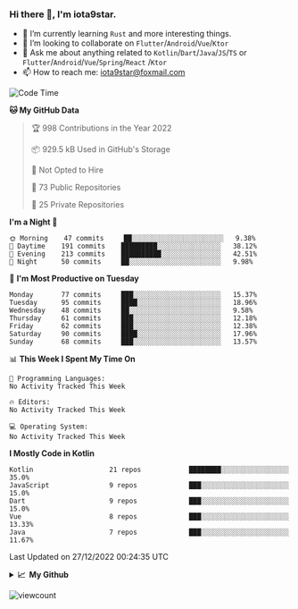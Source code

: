 ### Hi there 👋, I'm iota9star.

- 🌱 I’m currently learning `Rust` and more interesting things.
- 👯 I’m looking to collaborate on `Flutter`/`Android`/`Vue`/`Ktor`
- 💬 Ask me about anything related to `Kotlin`/`Dart`/`Java`/`JS`/`TS` or `Flutter`/`Android`/`Vue`/`Spring`/`React`
  /`Ktor`
- 📫 How to reach me: [iota9star@foxmail.com](iota9star@foxmail.com)



<!--START_SECTION:waka-->
![Code Time](http://img.shields.io/badge/Code%20Time-3%2C090%20hrs%2054%20mins-blue)

**🐱 My GitHub Data** 

> 🏆 998 Contributions in the Year 2022
 > 
> 📦 929.5 kB Used in GitHub's Storage 
 > 
> 🚫 Not Opted to Hire
 > 
> 📜 73 Public Repositories 
 > 
> 🔑 25 Private Repositories  
 > 
**I'm a Night 🦉** 

```text
🌞 Morning    47 commits     ██░░░░░░░░░░░░░░░░░░░░░░░   9.38% 
🌆 Daytime    191 commits    █████████░░░░░░░░░░░░░░░░   38.12% 
🌃 Evening    213 commits    ██████████░░░░░░░░░░░░░░░   42.51% 
🌙 Night      50 commits     ██░░░░░░░░░░░░░░░░░░░░░░░   9.98%

```
📅 **I'm Most Productive on Tuesday** 

```text
Monday       77 commits     ███░░░░░░░░░░░░░░░░░░░░░░   15.37% 
Tuesday      95 commits     ████░░░░░░░░░░░░░░░░░░░░░   18.96% 
Wednesday    48 commits     ██░░░░░░░░░░░░░░░░░░░░░░░   9.58% 
Thursday     61 commits     ███░░░░░░░░░░░░░░░░░░░░░░   12.18% 
Friday       62 commits     ███░░░░░░░░░░░░░░░░░░░░░░   12.38% 
Saturday     90 commits     ████░░░░░░░░░░░░░░░░░░░░░   17.96% 
Sunday       68 commits     ███░░░░░░░░░░░░░░░░░░░░░░   13.57%

```


📊 **This Week I Spent My Time On** 

```text
💬 Programming Languages: 
No Activity Tracked This Week

🔥 Editors: 
No Activity Tracked This Week

💻 Operating System: 
No Activity Tracked This Week

```

**I Mostly Code in Kotlin** 

```text
Kotlin                   21 repos            ████████░░░░░░░░░░░░░░░░░   35.0% 
JavaScript               9 repos             ███░░░░░░░░░░░░░░░░░░░░░░   15.0% 
Dart                     9 repos             ███░░░░░░░░░░░░░░░░░░░░░░   15.0% 
Vue                      8 repos             ███░░░░░░░░░░░░░░░░░░░░░░   13.33% 
Java                     7 repos             ███░░░░░░░░░░░░░░░░░░░░░░   11.67%

```



 Last Updated on 27/12/2022 00:24:35 UTC
<!--END_SECTION:waka-->

<details>
  <summary><b>📈&nbsp;&nbsp;My Github</b></summary>
  <br>
  <img src='https://github-profile-trophy.vercel.app/?username=iota9star'>
  <img src='https://bad-apple-github-readme.vercel.app/api?show_bg=1&username=iota9star&hide_title=true'>
  <img src='http://cr-skills-chart-widget.azurewebsites.net/api/api?username=iota9star'>
</details>


![viewcount](https://count.getloli.com/get/@iota9star?theme=rule34)
